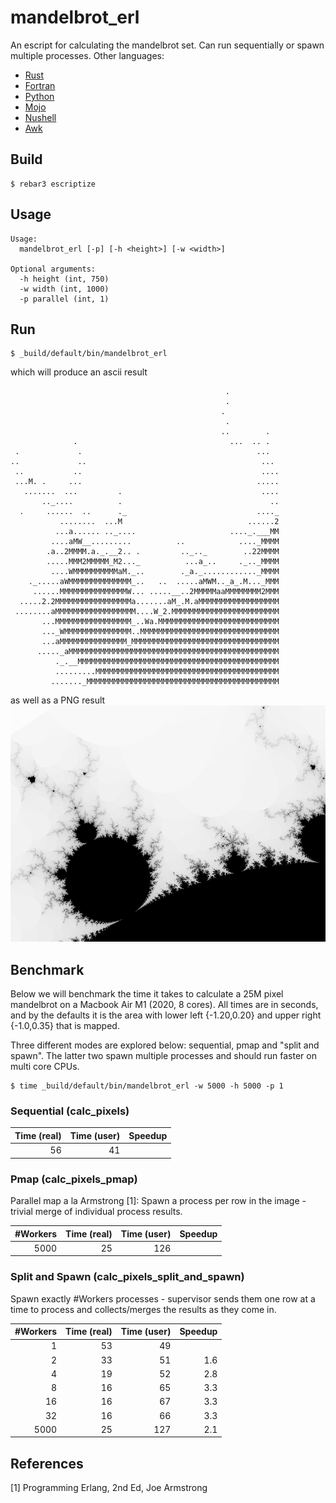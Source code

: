 mandelbrot_erl
==============

An escript for calculating the mandelbrot set.  Can run sequentially or spawn multiple processes.
Other languages:
* [Rust](https://github.com/jesper-olsen/mandelbrot-rs) 
* [Fortran](https://github.com/jesper-olsen/mandelbrot-f) 
* [Python](https://github.com/jesper-olsen/mandelbrot-py) 
* [Mojo](https://github.com/jesper-olsen/mandelbrot-mojo)
* [Nushell](https://github.com/jesper-olsen/mandelbrot-nu)
* [Awk](https://github.com/jesper-olsen/mandelbrot-awk)


Build
-----

    $ rebar3 escriptize

Usage
-----
```
Usage:
  mandelbrot_erl [-p] [-h <height>] [-w <width>]

Optional arguments:
  -h height (int, 750)
  -w width (int, 1000)
  -p parallel (int, 1)
```


Run
---
    $ _build/default/bin/mandelbrot_erl

which will produce an ascii result                                                             
```
                                                .           
                                                .           
                                               .            
                                                .           
                                               ..        .  
              .                                  ...  .. .  
 .             .                                       ...  
..             ..                                       ... 
 ..           ..                                        ....
 ...M. .     ...                                       .....
   .......  ...         .                               ....
       .._....          .                                 ..
  .     ......  ..      ._                             ...._
           ........  ...M                            ......2
          ...a...... .._....                     ...._.___MM
         ....aMW__.........          ..            ...._MMMM
        .a..2MMMM.a._.__2.. .         .._.._        ..22MMMM
        .....MMM2MMMMM_M2..._          ...a_..     ._.._MMMM
         ....WMMMMMMMMMMaM._..        ._a._............_MMMM
    ._.....aWMMMMMMMMMMMMMM_..   ..  .....aMWM.._a_.M..._MMM
     ......MMMMMMMMMMMMMMMW... .....__..2MMMMMaaMMMMMMMM2MMM
  .....2.2MMMMMMMMMMMMMMMMMa.......aM_.M.aMMMMMMMMMMMMMMMMMM
 ........aMMMMMMMMMMMMMMMMMM....W_2.MMMMMMMMMMMMMMMMMMMMMMMM
       ...MMMMMMMMMMMMMMMMM_..Wa.MMMMMMMMMMMMMMMMMMMMMMMMMMM
       ..._WMMMMMMMMMMMMMMM..MMMMMMMMMMMMMMMMMMMMMMMMMMMMMMM
       ...aMMMMMMMMMMMMMMM_MMMMMMMMMMMMMMMMMMMMMMMMMMMMMMMMM
      ....._aMMMMMMMMMMMMMMMMMMMMMMMMMMMMMMMMMMMMMMMMMMMMMMM
          ._.__MMMMMMMMMMMMMMMMMMMMMMMMMMMMMMMMMMMMMMMMMMMMM
          .........MMMMMMMMMMMMMMMMMMMMMMMMMMMMMMMMMMMMMMMMM
         ......._MMMMMMMMMMMMMMMMMMMMMMMMMMMMMMMMMMMMMMMMMMM
```

as well as a PNG result
![PNG](https://raw.githubusercontent.com/jesper-olsen/mandelbrot_erl/main/mandelbrot.png) 

Benchmark
---------

Below we will benchmark the time it takes to calculate a 25M pixel mandelbrot on a Macbook Air M1 (2020, 8 cores). All times are in seconds, and by the defaults it is the area with lower left {-1.20,0.20} and upper right {-1.0,0.35} that is mapped.

Three different modes are explored below: sequential, pmap and "split and spawn". The latter two spawn multiple processes and should run faster on multi core CPUs.


```
$ time _build/default/bin/mandelbrot_erl -w 5000 -h 5000 -p 1

```
### Sequential (calc_pixels)

| Time (real) | Time (user) | Speedup |
| ---------:  | ----------: | ------: |
| 56          | 41          |         |

### Pmap (calc_pixels_pmap)

Parallel map a la Armstrong [1]: Spawn a process per row in the image - trivial merge of individual process results.

| #Workers | Time (real) | Time (user) | Speedup |
| -------: | ---------:  | ----------: | ------: |
|  5000    | 25          | 126         |         |

### Split and Spawn (calc_pixels_split_and_spawn)

Spawn exactly #Workers processes - supervisor sends them one row at a 
time to process and collects/merges the results as they come in.

| #Workers | Time (real) | Time (user) | Speedup |
| -------: | ---------:  | ----------: | ------: |
|  1       | 53          | 49          |
|  2       | 33          | 51          | 1.6     |
|  4       | 19          | 52          | 2.8     |
|  8       | 16          | 65          | 3.3     |
| 16       | 16          | 67          | 3.3     |
| 32       | 16          | 66          | 3.3     |
| 5000     | 25          | 127         | 2.1     |


References
-------
[1] Programming Erlang, 2nd Ed, Joe Armstrong
